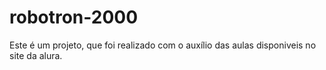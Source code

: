 # robotron-2000

Este é um projeto, que foi realizado com o auxílio das aulas disponiveis no site da alura.
